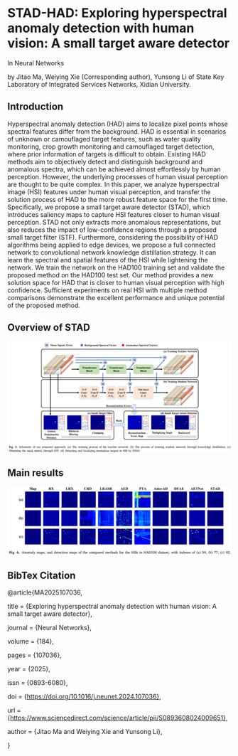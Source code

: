 # STAD-HAD: Exploring hyperspectral anomaly detection with human vision: A small target aware detector

In Neural Networks

by Jitao Ma, Weiying Xie (Corresponding author), Yunsong Li of State Key Laboratory of Integrated Services Networks, Xidian University.

## Introduction

Hyperspectral anomaly detection (HAD) aims to localize pixel points whose spectral features differ from the background. HAD is essential in scenarios of unknown or camouflaged target features, such as water quality monitoring, crop growth monitoring and camouflaged target detection, where prior information of targets is difficult to obtain. Existing HAD methods aim to objectively detect and distinguish background and anomalous spectra, which can be achieved almost effortlessly by human perception. However, the underlying processes of human visual perception are thought to be quite complex. In this paper, we analyze hyperspectral image (HSI) features under human visual perception, and transfer the solution process of HAD to the more robust feature space for the first time. Specifically, we propose a small target aware detector (STAD), which introduces saliency maps to capture HSI features closer to human visual perception. STAD not only extracts more anomalous representations, but also reduces the impact of low-confidence regions through a proposed small target filter (STF). Furthermore, considering the possibility of HAD algorithms being applied to edge devices, we propose a full connected network to convolutional network knowledge distillation strategy. It can learn the spectral and spatial features of the HSI while lightening the network. We train the network on the HAD100 training set and validate the proposed method on the HAD100 test set. Our method provides a new solution space for HAD that is closer to human visual perception with high confidence. Sufficient experiments on real HSI with multiple method comparisons demonstrate the excellent performance and unique potential of the proposed method.

## Overview of STAD
![Overview](./images/method.png)

## Main results
![Overview](./images/result1.png)

## BibTex Citation
@article{MA2025107036,

title = {Exploring hyperspectral anomaly detection with human vision: A small target aware detector},

journal = {Neural Networks},

volume = {184},

pages = {107036},

year = {2025},

issn = {0893-6080},

doi = {https://doi.org/10.1016/j.neunet.2024.107036},

url = {https://www.sciencedirect.com/science/article/pii/S0893608024009651},

author = {Jitao Ma and Weiying Xie and Yunsong Li},

}
